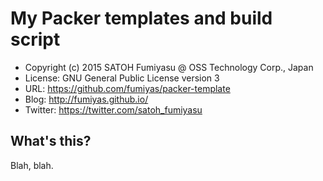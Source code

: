 My Packer templates and build script
======================================================================

  * Copyright (c) 2015 SATOH Fumiyasu @ OSS Technology Corp., Japan
  * License: GNU General Public License version 3
  * URL: <https://github.com/fumiyas/packer-template>
  * Blog: <http://fumiyas.github.io/>
  * Twitter: <https://twitter.com/satoh_fumiyasu>

What's this?
---------------------------------------------------------------------

Blah, blah.

